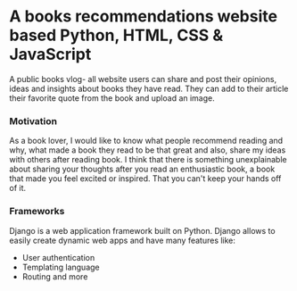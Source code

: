 # A books recommendations website based Python, HTML, CSS & JavaScript
A public books vlog- all website users can share and post their opinions, ideas and insights about books they have read. They can add to their article their favorite quote from the book and upload an image.

### Motivation
As a book lover, I would like to know what people recommend reading and why, what made a book they read to be that great and also, share my ideas with others after reading book. I think that there is something unexplainable about sharing your thoughts after you read an enthusiastic book, a book that made you feel excited or inspired. That you can't keep your hands off of it.   

### Frameworks
Django is a web application framework built on Python. Django allows to easily create dynamic web apps and have many features like:
* User authentication
* Templating language
* Routing and more
